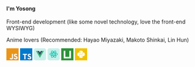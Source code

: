#### I'm Yosong




Front-end development (like some novel technology, love the front-end WYSIWYG)

Anime lovers (Recommended: Hayao Miyazaki, Makoto Shinkai, Lin Hun)



<p>
<img src="./javascript.png"/>
<img src="./typescript.png"/>
    <img src="./vue.png"/>
    <img src="./react.png"/>
    <img src="./uniapp.png"/>
    <img src="./python.png"/>
</p>


